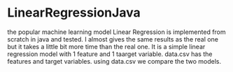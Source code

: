 # LinearRegressionJava
the popular machine learning model Linear Regression is implemented from scratch in java and tested. I almost gives the same results as the real one but it takes a little bit more time than the real one.
It is a simple linear regression model with 1 feature and 1 taarget variable.
data.csv has the features and target variables.
using data.csv we compare the two models.
